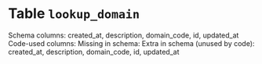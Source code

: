 ﻿# Table `lookup_domain`
Schema columns: created_at, description, domain_code, id, updated_at
Code-used columns: 
Missing in schema: 
Extra in schema (unused by code): created_at, description, domain_code, id, updated_at
